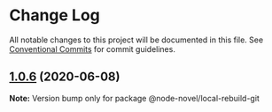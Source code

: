 # Change Log

All notable changes to this project will be documented in this file.
See [Conventional Commits](https://conventionalcommits.org) for commit guidelines.

## [1.0.6](https://github.com/bluelovers/ws-node-novel/compare/@node-novel/local-rebuild-git@1.0.5...@node-novel/local-rebuild-git@1.0.6) (2020-06-08)

**Note:** Version bump only for package @node-novel/local-rebuild-git
